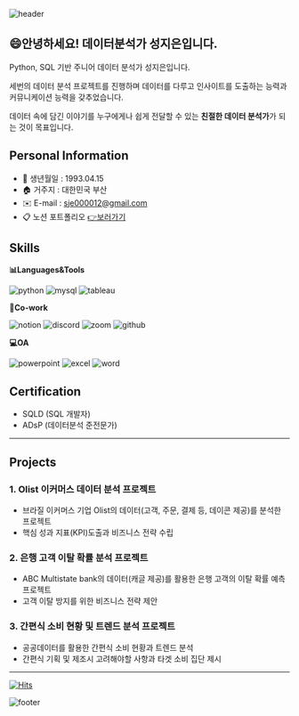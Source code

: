 ![header](https://capsule-render.vercel.app/api?type=waving&color=auto&height=200&section=header&text=Jieun's%20Portfolio&fontSize=60)

## 😄안녕하세요! 데이터분석가 성지은입니다.
Python, SQL 기반 주니어 데이터 분석가 성지은입니다.

세번의 데이터 분석 프로젝트를 진행하며 데이터를 다루고 인사이트를 도출하는 능력과 커뮤니케이션 능력을 갖추었습니다. 

데이터 속에 담긴 이야기를 누구에게나 쉽게 전달할 수 있는 **친절한 데이터 분석가**가 되는 것이 목표입니다.

## Personal Information
- 📅 생년월일 : 1993.04.15
- 🏠 거주지 : 대한민국 부산
- ✉️ E-mail : sje000012@gmail.com
- 📋 노션 포트폴리오 [👉보러가기](https://www.notion.so/s-Portfolio-12ab2fb284974c43810f9f6de4348335 "누르면 노션 포트폴리오로 이동합니다")


## Skills
**📊Languages&Tools**

![python](https://img.shields.io/badge/Python-3776AB?style=for-the-badge&logo=python&logoColor=white)
![mysql](https://img.shields.io/badge/MySQL-005C84?style=for-the-badge&logo=mysql&logoColor=white)
![tableau](https://img.shields.io/badge/Tableau-E97627?style=for-the-badge&logo=Tableau&logoColor=white)

**🤲Co-work**

![notion](https://img.shields.io/badge/Notion-000000?style=for-the-badge&logo=notion&logoColor=white)
![discord](https://img.shields.io/badge/Discord-7289DA?style=for-the-badge&logo=discord&logoColor=white)
![zoom](https://img.shields.io/badge/Zoom-2D8CFF?style=for-the-badge&logo=zoom&logoColor=white)
![github](https://img.shields.io/badge/GitHub-100000?style=for-the-badge&logo=github&logoColor=white)

**💻OA**

![powerpoint](https://img.shields.io/badge/Microsoft_PowerPoint-B7472A?style=for-the-badge&logo=microsoft-powerpoint&logoColor=white)
![excel](https://img.shields.io/badge/Microsoft_Excel-217346?style=for-the-badge&logo=microsoft-excel&logoColor=white)
![word](https://img.shields.io/badge/Microsoft_Word-2B579A?style=for-the-badge&logo=microsoft-word&logoColor=white)

## Certification
- SQLD (SQL 개발자)
- ADsP (데이터분석 준전문가)

---
## Projects
### 1. Olist 이커머스 데이터 분석 프로젝트
- 브라질 이커머스 기업 Olist의 데이터(고객, 주문, 결제 등, 데이콘 제공)를 분석한 프로젝트
- 핵심 성과 지표(KPI)도출과 비즈니스 전략 수립

### 2. 은행 고객 이탈 확률 분석 프로젝트
- ABC Multistate bank의 데이터(캐글 제공)를 활용한 은행 고객의 이탈 확률 예측 프로젝트
- 고객 이탈 방지를 위한 비즈니스 전략 제안

### 3. 간편식 소비 현황 및 트렌드 분석 프로젝트
- 공공데이터를 활용한 간편식 소비 현황과 트렌드 분석
- 간편식 기획 및 제조시 고려해야할 사항과 타겟 소비 집단 제시


---

[![Hits](https://hits.seeyoufarm.com/api/count/incr/badge.svg?url=https%3A%2F%2Fgithub.com%2FSeong-jieun&count_bg=%2379AFEA&title_bg=%23555555&icon=&icon_color=%23E7E7E7&title=hits&edge_flat=false)]([https://hits.seeyoufarm.com](https://github.com/Seong-jieun))


![footer](https://capsule-render.vercel.app/api?type=waving&color=auto&height=100&section=footer)
